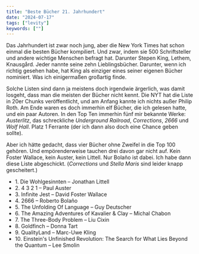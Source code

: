 ```yaml
---
title: "Beste Bücher 21. Jahrhundert"
date: "2024-07-17"
tags: ["levity"]
keywords: [""]
---
```

Das Jahrhundert ist zwar noch jung, aber die New York Times hat schon einmal die besten Bücher kompiliert. Und zwar, indem sie 500 Schriftsteller und andere wichtige Menschen befragt hat. Darunter Stepen King, Lethem, Knausgård. Jeder nannte seine zehn Lieblingsbücher. Darunter, wenn ich richtig gesehen habe, hat King als einziger eines seiner eigenen Bücher nominiert. Was ich einigermaßen großartig finde.

Solche Listen sind dann ja meistens doch irgendwie ärgerlich, was damit losgeht, dass man die meisten der Bücher nicht kennt. Die NYT hat die Liste in 20er Chunks veröffentlicht, und am Anfang kannte ich nichts außer Philip Roth. Am Ende waren es doch immerhin elf Bücher, die ich gelesen hatte, und ein paar Autoren. In den Top Ten immerhin fünf mir bekannte Werke: *Austerlitz*, das schreckliche *Underground Railroad*, *Corrections*, *2666* und *Wolf Hall*. Platz 1 Ferrante (der ich dann also doch eine Chance geben sollte).

Aber ich hätte gedacht, dass vier Bücher ohne Zweifel in die Top 100 gehören. Und empörenderweise tauchen drei davon gar nicht auf. Kein Foster Wallace, kein Auster, kein Littell. Nur Bolaño ist dabei. Ich habe dann diese Liste abgeschickt. (*Corrections* und *Stella Maris* sind leider knapp gescheitert.)


<ul class="no-bullets">
<li>1. Die Wohlgesinnten – Jonathan Littell</li>
<li>2. 4 3 2 1 – Paul Auster </li>
<li>3. Infinite Jest – David Foster Wallace </li>
<li>4. 2666 – Roberto Bolaño</li>
<li>5. The Unfolding Of Language – Guy Deutscher</li>
<li>6. The Amazing Adventures of Kavalier & Clay – Michal Chabon</li>
<li>7. The Three-Body Problem – Liu Cixin</li>
<li>8. Goldfinch – Donna Tart</li>
<li>9. QualityLand – Marc-Uwe Kling</li>
<li>10. Einstein's Unfinished Revolution: The Search for What Lies Beyond the Quantum – Lee Smolin</li>
</ul>
</br>
